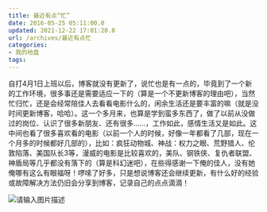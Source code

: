 ```yaml
---
title: 最近有点“忙”
date: 2016-05-25 05:11:00.0
updated: 2021-12-22 17:01:20.0
url: /archives/最近有点忙
categories: 
- 我的地盘
tags: 
---
```


<p>自打4月1日上班以后，博客就没有更新了，说忙也是有一点的，毕竟到了一个新的工作环境，很多事还是需要适应一下的（算是一个不更新博客的理由吧），当然忙归忙，还是会经常陪佳人去看看电影什么的，闲余生活还是要丰富的嘛（就是没时间更新博客，哈哈）。这一个多月来，也算是学到蛮多东西了，做了以前从没做过的岗位、认识了很多新朋友、还有很多……，工作如此，感情生活又是如此。这中间也看了很多喜欢看的电影（以前一个人的时候，好像一年都看了几部，现在一个月多的时候都好几部的），比如：疯狂动物城、神战：权力之眼、荒野猎人、伦敦陷落、美国队长3等，漫威的电影是比较喜欢的，美队、钢铁侠、复仇者联盟、神盾局等几乎都没有落下的（算是科幻迷吧），在些得感谢一下俺的佳人，没有她俺哪有这么有眼福呀！啰嗦了好多，只是想说博客还会继续更新，有什么好的经验或故障解决方法仍旧会分享到博客，记录自己的点点滴滴！</p><p><img src="https://cdn.uu126.cn/wp-content/uploads/2016/05/2a3c2447bcfc742dc17565e04d4042e3.jpg" alt="请输入图片描述" title="请输入图片描述"></p>